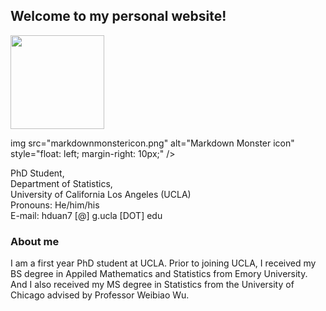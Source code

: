 ## Welcome to my personal website!

[<img src="1" width="150"/>](my_picture.jpeg)

img src="markdownmonstericon.png"
     alt="Markdown Monster icon"
     style="float: left; margin-right: 10px;" />

PhD Student, <br>
Department of Statistics, <br>
University of California Los Angeles (UCLA) <br>
Pronouns: He/him/his <br>
E-mail: hduan7 [@] g.ucla [DOT] edu


### About me

I am a first year PhD student at UCLA.
Prior to joining UCLA, I received my BS degree in Appiled Mathematics and Statistics from Emory University. And I also received my MS degree in Statistics from the University of Chicago advised by Professor Weibiao Wu.





